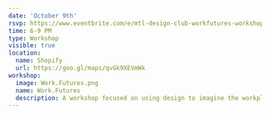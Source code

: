 ```yaml
---
date: 'October 9th'
rsvp: https://www.eventbrite.com/e/mtl-design-club-workfutures-workshop-tickets-50238171724
time: 6-9 PM
type: Workshop
visible: true
location:
  name: Shopify
  url: https://goo.gl/maps/qvGk9XEVmWk
workshop:
  image: Work.Futures.png
  name: Work.Futures
  description: A workshop focused on using design to imagine the workplaces and experiences of the future hosted by <a href="https://www.linkedin.com/in/astarnino/">Antonio Starnino</a> from Studio Wé.
---
```

